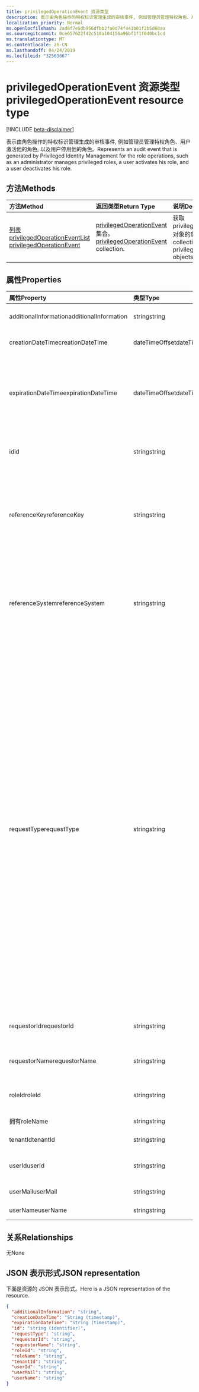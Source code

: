 ```yaml
---
title: privilegedOperationEvent 资源类型
description: 表示由角色操作的特权标识管理生成的审核事件, 例如管理员管理特权角色、用户激活他的角色, 以及用户停用他的角色。
localization_priority: Normal
ms.openlocfilehash: 2ad8f7e5db956dfbb2fa0d74f441b01f2b5d68aa
ms.sourcegitcommit: 0ce657622f42c510a104156a96bf1f1f040bc1cd
ms.translationtype: MT
ms.contentlocale: zh-CN
ms.lasthandoff: 04/24/2019
ms.locfileid: "32563667"
---
```

# <a name="privilegedoperationevent-resource-type"></a><span data-ttu-id="c2732-103">privilegedOperationEvent 资源类型</span><span class="sxs-lookup"><span data-stu-id="c2732-103">privilegedOperationEvent resource type</span></span>

[!INCLUDE [beta-disclaimer](../../includes/beta-disclaimer.md)]

<span data-ttu-id="c2732-104">表示由角色操作的特权标识管理生成的审核事件, 例如管理员管理特权角色、用户激活他的角色, 以及用户停用他的角色。</span><span class="sxs-lookup"><span data-stu-id="c2732-104">Represents an audit event that is generated by Privileged Identity Management for the role operations, such as an administrator manages privileged roles, a user activates his role, and a user deactivates his role.</span></span>


## <a name="methods"></a><span data-ttu-id="c2732-105">方法</span><span class="sxs-lookup"><span data-stu-id="c2732-105">Methods</span></span>

| <span data-ttu-id="c2732-106">方法</span><span class="sxs-lookup"><span data-stu-id="c2732-106">Method</span></span>           | <span data-ttu-id="c2732-107">返回类型</span><span class="sxs-lookup"><span data-stu-id="c2732-107">Return Type</span></span>    |<span data-ttu-id="c2732-108">说明</span><span class="sxs-lookup"><span data-stu-id="c2732-108">Description</span></span>|
|:---------------|:--------|:----------|
|[<span data-ttu-id="c2732-109">列表 privilegedOperationEvent</span><span class="sxs-lookup"><span data-stu-id="c2732-109">List privilegedOperationEvent</span></span>](../api/privilegedoperationevent-list.md) | <span data-ttu-id="c2732-110">[privilegedOperationEvent](privilegedoperationevent.md)集合。</span><span class="sxs-lookup"><span data-stu-id="c2732-110">[privilegedOperationEvent](privilegedoperationevent.md) collection.</span></span> |<span data-ttu-id="c2732-111">获取 privilegedOperationEvent 对象的集合。</span><span class="sxs-lookup"><span data-stu-id="c2732-111">Get collection of privilegedOperationEvent objects.</span></span>|

## <a name="properties"></a><span data-ttu-id="c2732-112">属性</span><span class="sxs-lookup"><span data-stu-id="c2732-112">Properties</span></span>
| <span data-ttu-id="c2732-113">属性</span><span class="sxs-lookup"><span data-stu-id="c2732-113">Property</span></span>     | <span data-ttu-id="c2732-114">类型</span><span class="sxs-lookup"><span data-stu-id="c2732-114">Type</span></span>   |<span data-ttu-id="c2732-115">说明</span><span class="sxs-lookup"><span data-stu-id="c2732-115">Description</span></span>|
|:---------------|:--------|:----------|
|<span data-ttu-id="c2732-116">additionalInformation</span><span class="sxs-lookup"><span data-stu-id="c2732-116">additionalInformation</span></span>|<span data-ttu-id="c2732-117">string</span><span class="sxs-lookup"><span data-stu-id="c2732-117">string</span></span>|<span data-ttu-id="c2732-118">事件的详细人员可读信息。</span><span class="sxs-lookup"><span data-stu-id="c2732-118">Detailed human readable information for the event.</span></span>|
|<span data-ttu-id="c2732-119">creationDateTime</span><span class="sxs-lookup"><span data-stu-id="c2732-119">creationDateTime</span></span>|<span data-ttu-id="c2732-120">dateTimeOffset</span><span class="sxs-lookup"><span data-stu-id="c2732-120">dateTimeOffset</span></span>|<span data-ttu-id="c2732-121">指示创建事件的时间。</span><span class="sxs-lookup"><span data-stu-id="c2732-121">Indicates the time when the event is created.</span></span>|
|<span data-ttu-id="c2732-122">expirationDateTime</span><span class="sxs-lookup"><span data-stu-id="c2732-122">expirationDateTime</span></span>|<span data-ttu-id="c2732-123">dateTimeOffset</span><span class="sxs-lookup"><span data-stu-id="c2732-123">dateTimeOffset</span></span>|<span data-ttu-id="c2732-124">仅当 requestType 为 "Activate" 时才使用此方法, 它指示角色激活的过期时间。</span><span class="sxs-lookup"><span data-stu-id="c2732-124">This is only used when the requestType is "Activate", and it indicates the expiration time for the role activation.</span></span>|
|<span data-ttu-id="c2732-125">id</span><span class="sxs-lookup"><span data-stu-id="c2732-125">id</span></span>|<span data-ttu-id="c2732-126">string</span><span class="sxs-lookup"><span data-stu-id="c2732-126">string</span></span>|<span data-ttu-id="c2732-127">privilegedOperationEvent 的唯一标识符。</span><span class="sxs-lookup"><span data-stu-id="c2732-127">The unique identifier for privilegedOperationEvent.</span></span> <span data-ttu-id="c2732-128">只读。</span><span class="sxs-lookup"><span data-stu-id="c2732-128">Read-only.</span></span>|
|<span data-ttu-id="c2732-129">referenceKey</span><span class="sxs-lookup"><span data-stu-id="c2732-129">referenceKey</span></span>|<span data-ttu-id="c2732-130">string</span><span class="sxs-lookup"><span data-stu-id="c2732-130">string</span></span>|<span data-ttu-id="c2732-131">角色激活期间的事件/请求票证编号。</span><span class="sxs-lookup"><span data-stu-id="c2732-131">Incident/Request ticket number during role activation.</span></span> <span data-ttu-id="c2732-132">仅当在角色激活期间提供了票证号时, 才会显示该值。</span><span class="sxs-lookup"><span data-stu-id="c2732-132">The value is presented only if the ticket number is provided during role activation.</span></span>|
|<span data-ttu-id="c2732-133">referenceSystem</span><span class="sxs-lookup"><span data-stu-id="c2732-133">referenceSystem</span></span>|<span data-ttu-id="c2732-134">string</span><span class="sxs-lookup"><span data-stu-id="c2732-134">string</span></span>|<span data-ttu-id="c2732-135">在 tole 激活过程中提供的事件/请求票证发放系统。</span><span class="sxs-lookup"><span data-stu-id="c2732-135">Incident/Request ticketing system provided during tole activation.</span></span> <span data-ttu-id="c2732-136">仅当在角色激活过程中提供了票证系统时, 才会显示该值。</span><span class="sxs-lookup"><span data-stu-id="c2732-136">The value is presented only if the ticket system is provided during role activation.</span></span>|
|<span data-ttu-id="c2732-137">requestType</span><span class="sxs-lookup"><span data-stu-id="c2732-137">requestType</span></span>|<span data-ttu-id="c2732-138">string</span><span class="sxs-lookup"><span data-stu-id="c2732-138">string</span></span>|<span data-ttu-id="c2732-139">请求操作类型。</span><span class="sxs-lookup"><span data-stu-id="c2732-139">The request operation type.</span></span> <span data-ttu-id="c2732-140">requestType 值可以```Assign```是: (角色分配)、 ```Activate``` (角色激活)、 ```Unassign``` (删除角色分配)、 ```Deactivate``` (角色停用)、 ```ScanAlersNow``` (扫描安全警报)、 ```DismissAlert``` (消除安全警报)、 ```FixAlertItem``` (修复安全警报) (修复安全通知问题)、 ```AccessReview_Review``` (查看访问评审) ```AccessReview_Create``` 、(创建访问评审)、 ```AccessReview_Update``` (更新访问评审) 和```AccessReview_Delete``` (删除访问评审)。</span><span class="sxs-lookup"><span data-stu-id="c2732-140">The requestType value can be: ```Assign``` (role assignment), ```Activate``` (role activation), ```Unassign``` (remove role assignment), ```Deactivate``` (role deactivation), ```ScanAlersNow``` (scan security alerts), ```DismissAlert``` (dismiss security alert), ```FixAlertItem``` (fix a security alert issue), ```AccessReview_Review``` (review an Access Review), ```AccessReview_Create``` (create an Access Review), ```AccessReview_Update``` (update an Access Review), and ```AccessReview_Delete``` (delete an Access Review).</span></span>|
|<span data-ttu-id="c2732-141">requestorId</span><span class="sxs-lookup"><span data-stu-id="c2732-141">requestorId</span></span>|<span data-ttu-id="c2732-142">string</span><span class="sxs-lookup"><span data-stu-id="c2732-142">string</span></span>|<span data-ttu-id="c2732-143">启动操作的请求者的用户 id。</span><span class="sxs-lookup"><span data-stu-id="c2732-143">The user id of the requestor who initiates the operation.</span></span>|
|<span data-ttu-id="c2732-144">requestorName</span><span class="sxs-lookup"><span data-stu-id="c2732-144">requestorName</span></span>|<span data-ttu-id="c2732-145">string</span><span class="sxs-lookup"><span data-stu-id="c2732-145">string</span></span>|<span data-ttu-id="c2732-146">启动操作的请求者的用户名。</span><span class="sxs-lookup"><span data-stu-id="c2732-146">The user name of the requestor who initiates the operation.</span></span>|
|<span data-ttu-id="c2732-147">roleId</span><span class="sxs-lookup"><span data-stu-id="c2732-147">roleId</span></span>|<span data-ttu-id="c2732-148">string</span><span class="sxs-lookup"><span data-stu-id="c2732-148">string</span></span>|<span data-ttu-id="c2732-149">与操作相关联的角色的 id。</span><span class="sxs-lookup"><span data-stu-id="c2732-149">The id of of the role that is associated with the operation.</span></span>|
|<span data-ttu-id="c2732-150">拥有</span><span class="sxs-lookup"><span data-stu-id="c2732-150">roleName</span></span>|<span data-ttu-id="c2732-151">string</span><span class="sxs-lookup"><span data-stu-id="c2732-151">string</span></span>|<span data-ttu-id="c2732-152">角色的名称。</span><span class="sxs-lookup"><span data-stu-id="c2732-152">The name of the role.</span></span>|
|<span data-ttu-id="c2732-153">tenantId</span><span class="sxs-lookup"><span data-stu-id="c2732-153">tenantId</span></span>|<span data-ttu-id="c2732-154">string</span><span class="sxs-lookup"><span data-stu-id="c2732-154">string</span></span>|<span data-ttu-id="c2732-155">租户 (组织) id。</span><span class="sxs-lookup"><span data-stu-id="c2732-155">The tenant (organization) id.</span></span>|
|<span data-ttu-id="c2732-156">userId</span><span class="sxs-lookup"><span data-stu-id="c2732-156">userId</span></span>|<span data-ttu-id="c2732-157">string</span><span class="sxs-lookup"><span data-stu-id="c2732-157">string</span></span>|<span data-ttu-id="c2732-158">与操作关联的用户的 id。</span><span class="sxs-lookup"><span data-stu-id="c2732-158">The id of the user that is associated with the operation.</span></span>|
|<span data-ttu-id="c2732-159">userMail</span><span class="sxs-lookup"><span data-stu-id="c2732-159">userMail</span></span>|<span data-ttu-id="c2732-160">string</span><span class="sxs-lookup"><span data-stu-id="c2732-160">string</span></span>|<span data-ttu-id="c2732-161">用户的电子邮件。</span><span class="sxs-lookup"><span data-stu-id="c2732-161">The user's email.</span></span>|
|<span data-ttu-id="c2732-162">userName</span><span class="sxs-lookup"><span data-stu-id="c2732-162">userName</span></span>|<span data-ttu-id="c2732-163">string</span><span class="sxs-lookup"><span data-stu-id="c2732-163">string</span></span>|<span data-ttu-id="c2732-164">用户的显示名称。</span><span class="sxs-lookup"><span data-stu-id="c2732-164">The user's display name.</span></span>|

## <a name="relationships"></a><span data-ttu-id="c2732-165">关系</span><span class="sxs-lookup"><span data-stu-id="c2732-165">Relationships</span></span>
<span data-ttu-id="c2732-166">无</span><span class="sxs-lookup"><span data-stu-id="c2732-166">None</span></span>


## <a name="json-representation"></a><span data-ttu-id="c2732-167">JSON 表示形式</span><span class="sxs-lookup"><span data-stu-id="c2732-167">JSON representation</span></span>

<span data-ttu-id="c2732-168">下面是资源的 JSON 表示形式。</span><span class="sxs-lookup"><span data-stu-id="c2732-168">Here is a JSON representation of the resource.</span></span>

<!-- {
  "blockType": "resource",
  "optionalProperties": [

  ],
  "@odata.type": "microsoft.graph.privilegedOperationEvent"
}-->

```json
{
  "additionalInformation": "string",
  "creationDateTime": "String (timestamp)",
  "expirationDateTime": "String (timestamp)",
  "id": "string (identifier)",
  "requestType": "string",
  "requestorId": "string",
  "requestorName": "string",
  "roleId": "string",
  "roleName": "string",
  "tenantId": "string",
  "userId": "string",
  "userMail": "string",
  "userName": "string"
}

```

<!-- uuid: 8fcb5dbc-d5aa-4681-8e31-b001d5168d79
2015-10-25 14:57:30 UTC -->
<!--
{
  "type": "#page.annotation",
  "description": "privilegedOperationEvent resource",
  "keywords": "",
  "section": "documentation",
  "tocPath": "",
  "suppressions": [
    "Error: /api-reference/beta/resources/privilegedoperationevent.md:\r\n      Exception processing links.\r\n    System.ArgumentException: Link Definition was null. Link text: !INCLUDE [beta-disclaimer](../../includes/beta-disclaimer.md)\r\n      at ApiDoctor.Validation.DocFile.get_LinkDestinations()\r\n      at ApiDoctor.Validation.DocSet.ValidateLinks(Boolean includeWarnings, String[] relativePathForFiles, IssueLogger issues, Boolean requireFilenameCaseMatch, Boolean printOrphanedFiles)"
  ]
}
-->
